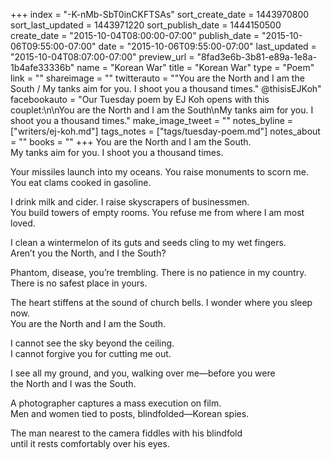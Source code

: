 +++
index = "-K-nMb-SbT0inCKFTSAs"
sort_create_date = 1443970800
sort_last_updated = 1443971220
sort_publish_date = 1444150500
create_date = "2015-10-04T08:00:00-07:00"
publish_date = "2015-10-06T09:55:00-07:00"
date = "2015-10-06T09:55:00-07:00"
last_updated = "2015-10-04T08:07:00-07:00"
preview_url = "8fad3e6b-3b81-e89a-1e8a-1b4afe33336b"
name = "Korean War"
title = "Korean War"
type = "Poem"
link = ""
shareimage = ""
twitterauto = "\"You are the North and I am the South / My tanks aim for you. I shoot you a thousand times.\" @thisisEJKoh"
facebookauto = "Our Tuesday poem by EJ Koh opens with this couplet:\n\nYou are the North and I am the South\nMy tanks aim for you. I shoot you a thousand times."
make_image_tweet = ""
notes_byline = ["writers/ej-koh.md"]
tags_notes = ["tags/tuesday-poem.md"]
notes_about = ""
books = ""
+++
You are the North and I am the South.<br> 
My tanks aim for you. I shoot you a thousand times.

Your missiles launch into my oceans. You raise monuments to scorn me.<br> 
You eat clams cooked in gasoline. 

I drink milk and cider. I raise skyscrapers of businessmen.<br>
You build towers of empty rooms. You refuse me from where I am most loved. 

I clean a wintermelon of its guts and seeds cling to my wet fingers.<br> 
Aren’t you the North, and I the South? 

Phantom, disease, you’re trembling. There is no patience in my country.<br> 
There is no safest place in yours. 

The heart stiffens at the sound of church bells. I wonder where you sleep now.<br>
You are the North and I am the South. 

I cannot see the sky beyond the ceiling.<br> 
I cannot forgive you for cutting me out.

 I see all my ground, and you, walking over me—before you were<br> 
the North and I was the South. 

A photographer captures a mass execution on film.<br> 
Men and women tied to posts, blindfolded—Korean spies. 

The man nearest to the camera fiddles with his blindfold<br> 
until it rests comfortably over his eyes.
